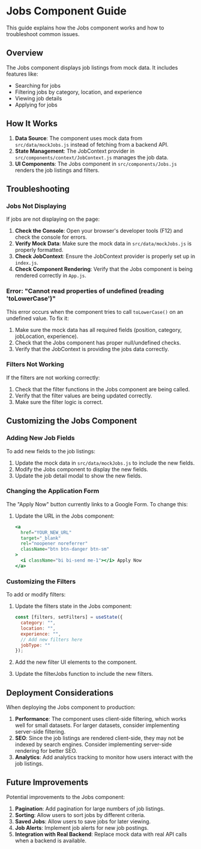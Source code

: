# Jobs Component Guide

This guide explains how the Jobs component works and how to troubleshoot common issues.

## Overview

The Jobs component displays job listings from mock data. It includes features like:

- Searching for jobs
- Filtering jobs by category, location, and experience
- Viewing job details
- Applying for jobs

## How It Works

1. **Data Source**: The component uses mock data from `src/data/mockJobs.js` instead of fetching from a backend API.
2. **State Management**: The JobContext provider in `src/components/context/JobContext.js` manages the job data.
3. **UI Components**: The Jobs component in `src/components/Jobs.js` renders the job listings and filters.

## Troubleshooting

### Jobs Not Displaying

If jobs are not displaying on the page:

1. **Check the Console**: Open your browser's developer tools (F12) and check the console for errors.
2. **Verify Mock Data**: Make sure the mock data in `src/data/mockJobs.js` is properly formatted.
3. **Check JobContext**: Ensure the JobContext provider is properly set up in `index.js`.
4. **Check Component Rendering**: Verify that the Jobs component is being rendered correctly in `App.js`.

### Error: "Cannot read properties of undefined (reading 'toLowerCase')"

This error occurs when the component tries to call `toLowerCase()` on an undefined value. To fix it:

1. Make sure the mock data has all required fields (position, category, jobLocation, experience).
2. Check that the Jobs component has proper null/undefined checks.
3. Verify that the JobContext is providing the jobs data correctly.

### Filters Not Working

If the filters are not working correctly:

1. Check that the filter functions in the Jobs component are being called.
2. Verify that the filter values are being updated correctly.
3. Make sure the filter logic is correct.

## Customizing the Jobs Component

### Adding New Job Fields

To add new fields to the job listings:

1. Update the mock data in `src/data/mockJobs.js` to include the new fields.
2. Modify the Jobs component to display the new fields.
3. Update the job detail modal to show the new fields.

### Changing the Application Form

The "Apply Now" button currently links to a Google Form. To change this:

1. Update the URL in the Jobs component:
   ```jsx
   <a
     href="YOUR_NEW_URL"
     target="_blank"
     rel="noopener noreferrer"
     className="btn btn-danger btn-sm"
   >
     <i className="bi bi-send me-1"></i> Apply Now
   </a>
   ```

### Customizing the Filters

To add or modify filters:

1. Update the filters state in the Jobs component:
   ```jsx
   const [filters, setFilters] = useState({
     category: "",
     location: "",
     experience: "",
     // Add new filters here
     jobType: ""
   });
   ```

2. Add the new filter UI elements to the component.
3. Update the filterJobs function to include the new filters.

## Deployment Considerations

When deploying the Jobs component to production:

1. **Performance**: The component uses client-side filtering, which works well for small datasets. For larger datasets, consider implementing server-side filtering.
2. **SEO**: Since the job listings are rendered client-side, they may not be indexed by search engines. Consider implementing server-side rendering for better SEO.
3. **Analytics**: Add analytics tracking to monitor how users interact with the job listings.

## Future Improvements

Potential improvements to the Jobs component:

1. **Pagination**: Add pagination for large numbers of job listings.
2. **Sorting**: Allow users to sort jobs by different criteria.
3. **Saved Jobs**: Allow users to save jobs for later viewing.
4. **Job Alerts**: Implement job alerts for new job postings.
5. **Integration with Real Backend**: Replace mock data with real API calls when a backend is available.
